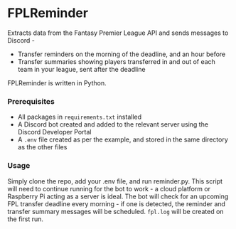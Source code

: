 # FPLReminder

Extracts data from the Fantasy Premier League API and sends messages to Discord -
  * Transfer reminders on the morning of the deadline, and an hour before
  * Transfer summaries showing players transferred in and out of each team in your league, sent after the deadline

FPLReminder is written in Python. 

### Prerequisites
  * All packages in `requirements.txt` installed
  * A Discord bot created and added to the relevant server using the Discord Developer Portal
  * A `.env` file created as per the example, and stored in the same directory as the other files

### Usage
Simply clone the repo, add your .env file, and run reminder.py. This script will need to continue running for the bot to work - a cloud platform or Raspberry Pi acting as a server is ideal.
The bot will check for an upcoming FPL transfer deadline every morning - if one is detected, the reminder and transfer summary messages will be scheduled.
`fpl.log` will be created on the first run.
